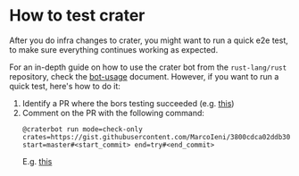 # How to test crater

After you do infra changes to crater, you might want to run a quick e2e test, to
make sure everything continues working as expected.

For an in-depth guide on how to use the crater bot from the `rust-lang/rust` repository,
check the [bot-usage](https://github.com/rust-lang/crater/blob/master/docs/bot-usage.md)
document.
However, if you want to run a quick test, here's how to do it:

1. Identify a PR where the bors testing succeeded
   (e.g. [this](https://github.com/rust-lang/rust/pull/131362#issuecomment-2421811741))
2. Comment on the PR with the following command:
   ```
   @craterbot run mode=check-only crates=https://gist.githubusercontent.com/MarcoIeni/3800cdca02ddb30ac98404cafa849c1b/raw/crates start=master#<start_commit> end=try#<end_commit>
   ```
   E.g. [this](https://github.com/rust-lang/rust/pull/131362#issuecomment-2435412130)
